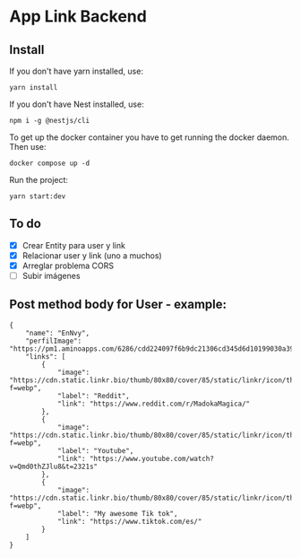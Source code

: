 # App Link Backend

##  Install
If you don't have yarn installed, use:
```
yarn install
```
If you don't have Nest installed, use:
```
npm i -g @nestjs/cli
```
To get up the docker container you have to get running the docker daemon. Then use:
```
docker compose up -d
```
Run the project:
```
yarn start:dev
```

## To do
- [x] Crear Entity para user y link
- [x] Relacionar user y link (uno a muchos)
- [x] Arreglar problema CORS
- [ ] Subir imágenes 

## Post method body for User - example:
```
{
    "name": "EnNvy",
    "perfilImage": "https://pm1.aminoapps.com/6286/cdd224097f6b9dc21306cd345d6d10199030a393_00.jpg",
    "links": [
        {
            "image": "https://cdn.static.linkr.bio/thumb/80x80/cover/85/static/linkr/icon/thumbnails/33.Reddit.png?f=webp",
            "label": "Reddit",
            "link": "https://www.reddit.com/r/MadokaMagica/"
        },
        {
            "image": "https://cdn.static.linkr.bio/thumb/80x80/cover/85/static/linkr/icon/thumbnails/9.YouTube.png?f=webp",
            "label": "Youtube",
            "link": "https://www.youtube.com/watch?v=Qmd0thZJlu8&t=2321s"
        },
        {
            "image": "https://cdn.static.linkr.bio/thumb/80x80/cover/85/static/linkr/icon/thumbnails/6.tiltok.png?f=webp",
            "label": "My awesome Tik tok",
            "link": "https://www.tiktok.com/es/"
        }
    ]
}
```